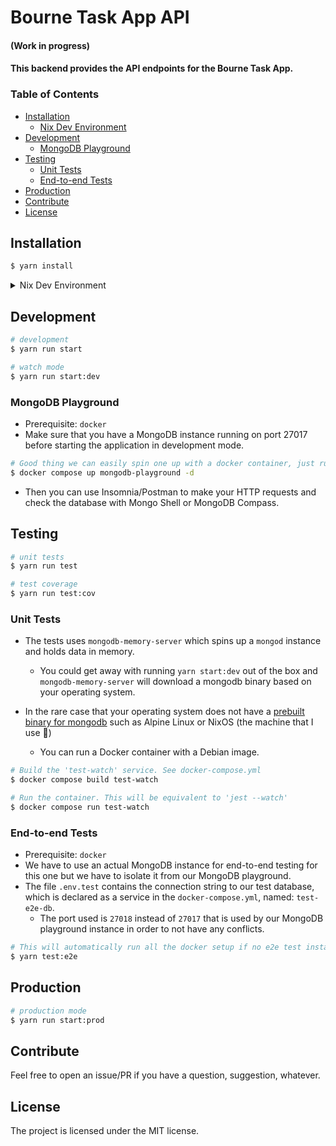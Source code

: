 # Bourne Task App API

#### (Work in progress)
#### This backend provides the API endpoints for the Bourne Task App.

### Table of Contents

- [Installation](#installation)
  - [Nix Dev Environment](#nix-dev-environment)
- [Development](#development)
  - [MongoDB Playground](#mongodb-playground)
- [Testing](#testing)
  - [Unit Tests](#unit-tests)
  - [End-to-end Tests](#end-to-end-tests)
- [Production](#production)
- [Contribute](#contribute)
- [License](#license)

## Installation <a name="installation"></a>

```bash
$ yarn install
```

<details>
<summary>Nix Dev Environment </summary>

### Nix Dev Environment <a name="nix-dev-environment"></a>

- The development environment on my local machine is set up using a declarative approach with the help of a `flake.nix` file. It provides an isolated environment that includes the necessary packages like `nest-cli` and `docker`.

  - If you use Nix and enabled flake experimental features: you can just run:

```bash
# This will install packages such as nodejs, yarn, etc and run `yarn install`
$ nix develop
```

- You can also enable `direnv` in order to [automatically enter the environment](https://devenv.sh/automatic-shell-activation/#using-direnv) without running `nix develop` all the time

- If you want this type of workflow, checkout [devenv.sh](https://devenv.sh/getting-started/)

      - In this context, the presence of `devenv.nix` is not required as the configuration expression is already declared as a module within the `flake.nix` file.

  </details>

## Development <a name="development"></a>

```bash
# development
$ yarn run start

# watch mode
$ yarn run start:dev
```

### MongoDB Playground <a name="mongodb-playground"></a>

- Prerequisite: `docker`
- Make sure that you have a MongoDB instance running on port 27017 before starting the application in development mode.

```bash
# Good thing we can easily spin one up with a docker container, just run (in detached mode)
$ docker compose up mongodb-playground -d
```

- Then you can use Insomnia/Postman to make your HTTP requests and check the database with Mongo Shell or MongoDB Compass.

## Testing <a name="testing"></a>

```bash
# unit tests
$ yarn run test

# test coverage
$ yarn run test:cov
```

### Unit Tests <a name="unit-tests"></a>

- The tests uses `mongodb-memory-server` which spins up a `mongod` instance and holds data in memory.

  - You could get away with running `yarn start:dev` out of the box and `mongodb-memory-server` will download a mongodb binary based on your operating system.

- In the rare case that your operating system does not have a [prebuilt binary for mongodb](https://nodkz.github.io/mongodb-memory-server/docs/guides/supported-systems/) such as Alpine Linux or NixOS (the machine that I use 💪)

  - You can run a Docker container with a Debian image.

```bash
# Build the 'test-watch' service. See docker-compose.yml
$ docker compose build test-watch

# Run the container. This will be equivalent to 'jest --watch'
$ docker compose run test-watch
```

### End-to-end Tests <a name="end-to-end-tests"></a>

- Prerequisite: `docker`
- We have to use an actual MongoDB instance for end-to-end testing for this one but we have to isolate it from our MongoDB playground.
- The file `.env.test` contains the connection string to our test database, which is declared as a service in the `docker-compose.yml`, named: `test-e2e-db`.
    - The port used is `27018` instead of `27017` that is used by our MongoDB playground instance in order to not have any conflicts.

```bash
# This will automatically run all the docker setup if no e2e test instance of mongodb is running
$ yarn test:e2e
```

## Production <a name="production"></a>

```bash
# production mode
$ yarn run start:prod
```

## Contribute <a name="contribute"></a>

Feel free to open an issue/PR if you have a question, suggestion, whatever.

## License <a name="license"></a>

The project is licensed under the MIT license.
